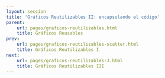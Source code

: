 ```yaml
---
layout: seccion
title: 'Gráficos Reutilizables II: encapsulando el código'
parent:
    url: pages/graficos-reutilizables.html
    title: Gráficos Reusables
prev:
    url: pages/graficos-reutilizables-scatter.html
    title: Gráficos Reutilizables I
next:
    url: pages/graficos-reutilizables-3.html
    title: Gráficos Reutilizables III
---
```


<div>
    <style>
            .axis path, line {
                fill: none;
                stroke: black;
                stroke-width: 1px;
            }

            .axis text {
                fill: black;
                font-size: 11px;
            }
    </style>
</div>

Estos son los pasos que seguimos para crear el código en la sección anterior:

**Configuración del Gráfico**

- Datos
- Configuración
- Selección DIV, binding


** Creación del Gráfico**

- Crear SVG y grupos
- Trasladar grupos
- Crear escalas
- Crear ejes
- Crear círculos
    - Binding
    - Enter
    - Update
    - Exit

Ahora, vamos a encapsular este código de forma progresiva hasta llegar a escribir un gráfico reutilizable.

Volveremos a usar los datos de la sección anterior. También vamos a definir dos subconjuntos de datos por razones que se explicarán.


<div class="runnable" id="code-a01">
var datosA = [
    {nombre: 'Manzana',     color: '#ff0000',  calorias: 52,   grasa: 0.2,  proteinas: 0.3,   azucar: 14},
    {nombre: 'Hamburguesa', color: '#993300',  calorias: 295,  grasa: 14,   proteinas: 17,    azucar: 24},
    {nombre: 'Pizza',       color: '#cc9900',  calorias: 266,  grasa: 10,   proteinas: 11,    azucar: 33},
    {nombre: 'Palta',       color: '#004400',  calorias: 160,  grasa: 15,   proteinas:  2,    azucar: 9},
    {nombre:'Platano',      color:'#ffcc00',   calorias: 89,   grasa: 0.3,  proteinas: 1.1,   azucar: 23},
    {nombre:'Nuez',         color:'#cc6600',   calorias: 576,  grasa: 49,   proteinas: 21,    azucar: 22},
    {nombre:'Almendra',     color:'#660033',   calorias: 576,  grasa: 49,   proteinas: 21,    azucar: 22},
    {nombre:'Pollo',        color:'#cc9900',   calorias: 219,  grasa: 12,   proteinas: 27,    azucar: 0},
    {nombre:'Pavo',         color:'#ffcc33',   calorias: 111,  grasa: 0.7,  proteinas: 25,    azucar: 0.1},
    {nombre:'Baggel',       color:'#cc9966',   calorias: 250,  grasa: 1.5,  proteinas: 10,    azucar: 49},
    {nombre:'Brocoli',      color:'#00bb00',   calorias: 34,   grasa: 0.4,  proteinas: 2.8,   azucar: 7},
    {nombre:'Pan',          color:'#cc6633',   calorias: 289,  grasa: 1.8,  proteinas: 12,    azucar: 56},
    {nombre:'Papas fritas', color:'#ffcc00',   calorias: 536,  grasa: 35,   proteinas: 7,     azucar: 53},
    {nombre:'Vino',         color:'#660066',   calorias: 83,   grasa: 0,    proteinas: 0.1,   azucar: 2.7},
    {nombre:'Uva',          color:'#66cc66',   calorias: 67,   grasa: 0.4,  proteinas: 0.6,   azucar: 17},
    {nombre:'Granola',      color:'#ff9900',   calorias: 471,  grasa: 20,   proteinas: 10,    azucar: 64},
    {nombre:'Zanahoria',    color:'#ff3300',   calorias: 41,   grasa: 0.2,  proteinas: 0.9,   azucar: 10},
    {nombre:'Tomate',       color:'#ff0000',   calorias: 18,   grasa: 3.9,  proteinas: 0.9,   azucar: 3.9},
    {nombre:'Naranja',      color:'#ff6600',   calorias: 47,   grasa: 0.1,  proteinas: 0.9,   azucar: 12},
    {nombre:'Pera',         color:'#00ff00',   calorias: 57,   grasa: 0.1,  proteinas: 0.4,   azucar: 15},
    {nombre:'Nutella',      color:'#550000',   calorias: 500,  grasa: 27,   proteinas: 5,     azucar: 50},
    {nombre:'Arroz',        color:'#ffffcc',   calorias: 111,  grasa: 0.9,  proteinas: 2.6,   azucar: 23},
    {nombre:'Chocolate',    color:'#330000',   calorias: 546,  grasa: 31,   proteinas: 4.9,   azucar: 61},
    {nombre:'Rabano',       color:'#cc0033',   calorias: 16,   grasa: 0.1,  proteinas: 0.7,   azucar: 3.4},
    {nombre:'Soya',         color:'#004400',   calorias: 446,  grasa: 20,   proteinas: 36,    azucar: 30},
    {nombre:'Aceite',       color:'#007700',   calorias: 884,  grasa: 100,  proteinas: 0,     azucar: 0},
    {nombre:'Leche',        color:'#eeeeee',   calorias: 42,   grasa: 1,    proteinas: 3.4,   azucar: 5},
    {nombre:'Queso',        color:'#ffff00',   calorias: 371,  grasa: 32,   proteinas: 18,    azucar: 3.7},
    {nombre:'Pan Pita',     color:'#660033',   calorias: 275,  grasa: 1.2,  proteinas: 9,     azucar: 56},
    {nombre:'Vacuno',       color:'#660000',   calorias: 250,  grasa: 15,   proteinas: 26,    azucar: 0},
    {nombre:'Zapayo',       color:'#ff6600',   calorias: 26,   grasa: 0.1,   proteinas: 1,    azucar: 6},                       
    {nombre:'Piña',         color:'#ffff99',   calorias: 50,   grasa: 0.1,   proteinas: 0.5,  azucar: 13},      
    {nombre:'Coco',         color:'#ffffcc',   calorias: 354,  grasa: 33,    proteinas: 3.3,  azucar: 15}      
];

var datosB = [
    {nombre: 'Manzana',     color: '#ff0000',  calorias: 52,   grasa: 0.2,  proteinas: 0.3,   azucar: 14},
    {nombre: 'Hamburguesa', color: '#993300',  calorias: 295,  grasa: 14,   proteinas: 17,    azucar: 24},
    {nombre: 'Pizza',       color: '#cc9900',  calorias: 266,  grasa: 10,   proteinas: 11,    azucar: 33},
    {nombre: 'Palta',       color: '#004400',  calorias: 160,  grasa: 15,   proteinas:  2,    azucar: 9},
    {nombre:'Platano',      color:'#ffcc00',   calorias: 89,   grasa: 0.3,  proteinas: 1.1,   azucar: 23},
    {nombre:'Nuez',         color:'#cc6600',   calorias: 576,  grasa: 49,   proteinas: 21,    azucar: 22},
    {nombre:'Almendra',     color:'#660033',   calorias: 576,  grasa: 49,   proteinas: 21,    azucar: 22},
    {nombre:'Pollo',        color:'#cc9900',   calorias: 219,  grasa: 12,   proteinas: 27,    azucar: 0},
    {nombre:'Pavo',         color:'#ffcc33',   calorias: 111,  grasa: 0.7,  proteinas: 25,    azucar: 0.1},
    {nombre:'Baggel',       color:'#cc9966',   calorias: 250,  grasa: 1.5,  proteinas: 10,    azucar: 49},
    {nombre:'Brocoli',      color:'#00bb00',   calorias: 34,   grasa: 0.4,  proteinas: 2.8,   azucar: 7},
    {nombre:'Pan',          color:'#cc6633',   calorias: 289,  grasa: 1.8,  proteinas: 12,    azucar: 56},
    {nombre:'Papas fritas', color:'#ffcc00',   calorias: 536,  grasa: 35,   proteinas: 7,     azucar: 53},
    {nombre:'Vino',         color:'#660066',   calorias: 83,   grasa: 0,    proteinas: 0.1,   azucar: 2.7},
    {nombre:'Uva',          color:'#66cc66',   calorias: 67,   grasa: 0.4,  proteinas: 0.6,   azucar: 17},
    {nombre:'Granola',      color:'#ff9900',   calorias: 471,  grasa: 20,   proteinas: 10,    azucar: 64},
    {nombre:'Zanahoria',    color:'#ff3300',   calorias: 41,   grasa: 0.2,  proteinas: 0.9,   azucar: 10},
    {nombre:'Tomate',       color:'#ff0000',   calorias: 18,   grasa: 3.9,  proteinas: 0.9,   azucar: 3.9},
    {nombre:'Naranja',      color:'#ff6600',   calorias: 47,   grasa: 0.1,  proteinas: 0.9,   azucar: 12},
    {nombre:'Pera',         color:'#00ff00',   calorias: 57,   grasa: 0.1,  proteinas: 0.4,   azucar: 15},
    {nombre:'Nutella',      color:'#550000',   calorias: 500,  grasa: 27,   proteinas: 5,     azucar: 50},
    {nombre:'Arroz',        color:'#ffffcc',   calorias: 111,  grasa: 0.9,  proteinas: 2.6,   azucar: 23},
    {nombre:'Chocolate',    color:'#330000',   calorias: 546,  grasa: 31,   proteinas: 4.9,   azucar: 61}     
];

var datosC = [
    {nombre: 'Manzana',     color: '#ff0000',  calorias: 52,   grasa: 0.2,  proteinas: 0.3,   azucar: 14},
    {nombre: 'Hamburguesa', color: '#993300',  calorias: 295,  grasa: 14,   proteinas: 17,    azucar: 24},
    {nombre: 'Pizza',       color: '#cc9900',  calorias: 266,  grasa: 10,   proteinas: 11,    azucar: 33},
    {nombre: 'Palta',       color: '#004400',  calorias: 160,  grasa: 15,   proteinas:  2,    azucar: 9},
    {nombre:'Platano',      color:'#ffcc00',   calorias: 89,   grasa: 0.3,  proteinas: 1.1,   azucar: 23},
    {nombre:'Nuez',         color:'#cc6600',   calorias: 576,  grasa: 49,   proteinas: 21,    azucar: 22},
    {nombre:'Almendra',     color:'#660033',   calorias: 576,  grasa: 49,   proteinas: 21,    azucar: 22},
    {nombre:'Pollo',        color:'#cc9900',   calorias: 219,  grasa: 12,   proteinas: 27,    azucar: 0},
    {nombre:'Pavo',         color:'#ffcc33',   calorias: 111,  grasa: 0.7,  proteinas: 25,    azucar: 0.1},
    {nombre:'Baggel',       color:'#cc9966',   calorias: 250,  grasa: 1.5,  proteinas: 10,    azucar: 49},
    {nombre:'Brocoli',      color:'#00bb00',   calorias: 34,   grasa: 0.4,  proteinas: 2.8,   azucar: 7},
    {nombre:'Pan',          color:'#cc6633',   calorias: 289,  grasa: 1.8,  proteinas: 12,    azucar: 56},
    {nombre:'Papas fritas', color:'#ffcc00',   calorias: 536,  grasa: 35,   proteinas: 7,     azucar: 53},
    {nombre:'Vino',         color:'#660066',   calorias: 83,   grasa: 0,    proteinas: 0.1,   azucar: 2.7} 
];    

</div>
<script>codeBlock().editor('#code-a01').init();</script>

Como siempre, empezamos con el Data Binding. Por ahora nada nuevo.

<div class="runnable" id="code-a02">
var divs01 = d3.select('#ejemplo-a01').selectAll('.div-a01').data([datosA, datosB]);
</div>
<script>codeBlock().editor('#code-a02').init();</script>

<div class="ejemplo">
    <div id="ejemplo-a01">
        <div id="ejemplo-a01-1" class="div-a01"></div>
        <div id="ejemplo-a01-2" class="div-a01"></div>
    </div>
</div>

La selección precedente es un arreglo. Podemos recorrerlo y operar sobre cada uno de sus elementos usando el método `each`. El contexto `this` referencia al elemento del DOM correspondiente al elemento de la selacción. Resulta útil inspeccionar estos arreglos con la consola para aclarar los conceptos anteriores.

<div class="runnable" id="code-a03">
divs01.each(function(data) {
    var div = d3.select(this);
    console.log(div);
});
</div>
<script>codeBlock().editor('#code-a03').init();</script>

Ahora, con esta sintaxis, tenemos acceso a la selección del div, y a los datos que estan vinculados al div. Como recordarán de la sección precedente, esto es todo lo que necesitamos, además de la configuración, para crear un gráfico. Empezaremos creando un SVG para cada div:

<div class="runnable" id="code-a04">
var divs02 = d3.select('#ejemplo-a02').selectAll('.div-a02').data([datosA, datosB]);

divs02.each(function(data) {
    var div = d3.select(this),
        svg = div.selectAll('svg').data([data]);

    svg.enter().append('svg')
        .attr('width', 200)
        .attr('height', 50);

});
</div>
<script>codeBlock().editor('#code-a04').init();</script>

<div class="ejemplo">
    <div id="ejemplo-a02">
        <div id="ejemplo-a02-1" class="div-a02"></div>
        <div id="ejemplo-a02-2" class="div-a02"></div>
    </div>
</div>

En vez de usar una función anónima en `each`, podemos usar una función creada explícitamente para encapsular la creación de los elementos internos.

<div class="runnable" id="code-a05">
var divs03 = d3.select('#ejemplo-a03').selectAll('.div-a03').data([datosA, datosB]);

function createChartDiv(data) {
    var div = d3.select(this),
            svg = div.selectAll('svg').data([data]);

    svg.enter().append('svg')
        .attr('width', 200)
        .attr('height', 50);
}

divs03.each(createChartDiv);
</div>
<script>codeBlock().editor('#code-a05').init();</script>

<div class="ejemplo">
    <div id="ejemplo-a03">
        <div id="ejemplo-a03-1" class="div-a03"></div>
        <div id="ejemplo-a03-2" class="div-a03"></div>
    </div>
</div>

Pero podemos encapsular un poco más el asunto:

<div class="runnable" id="code-a06">
var divs04 = d3.select('#ejemplo-a04').selectAll('.div-a04').data([datosA, datosB]);

function createChartDiv(data) {
    var div = d3.select(this),
        svg = div.selectAll('svg').data([data]);

    svg.enter().append('svg')
        .attr('width', 200)
        .attr('height', 50);
}

function createCharts(selection) {
    selection.each(createChartDiv);
}

// divs04.call(createCharts);
createCharts(divs04);
</div>
<script>codeBlock().editor('#code-a06').init();</script>

<div class="ejemplo">
    <div id="ejemplo-a04">
        <div id="ejemplo-a04-1" class="div-a04"></div>
        <div id="ejemplo-a04-2" class="div-a04"></div>
    </div>
</div>

Podemos usar la sintaxis `.call`, y ni siquiera necesitamos nombrar la selección:

<div class="runnable" id="code-a07">
function createChartDiv(data) {
    var div = d3.select(this),
        svg = div.selectAll('svg').data([data]);

    svg.enter().append('svg')
        .attr('width', 200)
        .attr('height', 50);
}

function createCharts(selection) {
    selection.each(createChartDiv);
}

d3.select('#ejemplo-a05').selectAll('.div-a05')
    .data([datosA, datosB])
    .call(createCharts);

</div>
<script>codeBlock().editor('#code-a07').init();</script>

<div class="ejemplo">
    <div id="ejemplo-a05">
        <div id="ejemplo-a05-1" class="div-a05"></div>
        <div id="ejemplo-a05-2" class="div-a05"></div>
    </div>
</div>

Podemos generalizar este código aún más:

<div class="runnable" id="code-a08">
function createCharts(selection) {
    selection.each(function(data) {
        var div = d3.select(this),
            svg = div.selectAll('svg').data([data]);

        svg.enter().append('svg')
            .attr('width', 200)
            .attr('height', 50);
    });
}

d3.select('#ejemplo-a06').selectAll('.div-a06')
    .data([datosA, datosB])
    .call(createCharts);
</div>
<script>codeBlock().editor('#code-a08').init();</script>

<div class="ejemplo">
    <div id="ejemplo-a06">
        <div id="ejemplo-a06-1" class="div-a06"></div>
        <div id="ejemplo-a06-2" class="div-a06"></div>
    </div>
</div>

Hemos creado nuestro primer gráfico reusable. Vamos a definir los valores de configuración de la sección anterior y pegar el código de creación del gráfico.


<div class="runnable" id="code-b01">
var width     = 800,
    height    = 300,
    margin    = {top: 30, right: 20, bottom: 20, left: 40},
    maxRadius = 20,
    duration  = 1e3;

var x = function(d) { return d.proteinas; },
    y = function(d) { return d.calorias; },
    r = function(d) { return d.grasa; };
</div>
<script>codeBlock().editor('#code-b01').init();</script>

Ahora reescribimos la función `createCharts` usando el código de la sección anterior:

<div class="runnable" id="code-b02">
function createScatterPlot(selection) {
    selection.each(function(data) {

        var div = d3.select(this);

        // COPY PASTE ----
        var svg = div.selectAll('svg').data([data]);

        var svgEnter = svg.enter().append('svg');

        // Setup SVG
        svgEnter
            .attr('width', width)
            .attr('height', height);

        svgEnter.append('g').attr('class', 'chart');
        svgEnter.append('g').attr('class', 'axis xaxis');
        svgEnter.append('g').attr('class', 'axis yaxis');

        // Update groups
        var gchart = svg.selectAll('g.chart').data([data]),
            gxaxis = svg.selectAll('g.xaxis').data([data]),
            gyaxis = svg.selectAll('g.yaxis').data([data]);

        gchart.attr('transform', 'translate(' + margin.left + ',' + margin.top + ')');
        gyaxis.attr('transform', 'translate(' + margin.left + ',' + margin.top + ')');
        gxaxis.attr('transform', 'translate(' + margin.left + ',' + (height - margin.bottom) + ')');

        // Escalas
        var xScale = d3.scale.linear()
            .domain([0, d3.max(data, x)])
            .range([0, width - margin.left - margin.right]);

        var yScale = d3.scale.linear()
            .domain([0, d3.max(data, y)])
            .range([height - margin.top - margin.bottom, 0]);

        var rScale = d3.scale.sqrt()
            .domain([0, d3.max(data, r)])
            .range([5, maxRadius]);

        // Axis
        var xAxis = d3.svg.axis()
            .scale(xScale)
            .orient('bottom');

        gxaxis.call(xAxis);

        var yAxis = d3.svg.axis()
            .scale(yScale)
            .orient('left');

        gyaxis.call(yAxis);

        // Circles
        var circles = gchart.selectAll('circle.bubble').data(data);

        circles.enter().append('circle')
            .attr('class', 'bubble')
            .attr('cx', function(d) { return xScale(x(d)); })
            .attr('cy', function(d) { return yScale(y(d)); })
            .attr('fill', function(d) {return d.color})
            .attr('opacity', 0.7)
            .attr('stroke', 'black')
            .attr('stroke-width','1');

        circles.transition().duration(duration)
            .attr('r', function(d) { return rScale(r(d)); })
            .attr('cx', function(d) { return xScale(x(d)); })
            .attr('cy', function(d) { return yScale(y(d)); });

        circles.exit().transition().duration(duration)
            .attr('r', 0);

        // END COPY PASTE
    });
}
</div>
<script>codeBlock().editor('#code-b02').init();</script>

Finalmente, usaremos la función con una selección que tiene datos bindeados:

<div class="runnable" id="code-b03">
d3.select('#ejemplo-b03').selectAll('.div-b03')
    .data([datosA, datosB])
    .call(createScatterPlot);
</div>
<script>codeBlock().editor('#code-b03').init();</script>

<div class="ejemplo">
    <div id="ejemplo-b03">
        <div id="ejemplo-b03-1" class="div-b03"></div>
        <div id="ejemplo-b03-2" class="div-b03"></div>
    </div>
</div>

Y como si esto fuera poco, podemos los divs con la misma sintaxis con la que hemos creado los rectángulos en los ejemplos anteriores:

<div class="runnable" id="code-b04">
var divs04 = d3.select('#ejemplo-b04').selectAll('.div-b04').data([datosA, datosB, datosC]);

divs04.enter().append('div')
    .attr('class', 'div-b04')
    .attr('id', function(d, i) { return 'ejemplo-b04-' + (i + 1); });

divs04.call(createScatterPlot);
</div>
<script>codeBlock().editor('#code-b04').init();</script>

<div class="ejemplo">
    <div id="ejemplo-b04"></div>
</div>

Nótese que no necesitamos escribir código adicional para crear más gráficos. El próximo paso consiste en encapsular la definición de los parámetros del gráfico. Para esto, se necesita entender algunas particularidades de JavaScript.

